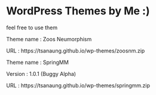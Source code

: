 <h1>WordPress Themes by Me :) </h1>
<p>feel free to use them </p>

<p>Theme name : Zoos Neumorphism </p>
<p>URL : https://tsanaung.github.io/wp-themes/zoosnm.zip</p>

<p>Theme name : SpringMM</p>
<p>Version : 1.0.1 (Buggy Alpha)
<p>URL : https://tsanaung.github.io/wp-themes/springmm.zip</p>

